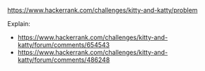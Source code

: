 https://www.hackerrank.com/challenges/kitty-and-katty/problem

Explain:
- https://www.hackerrank.com/challenges/kitty-and-katty/forum/comments/654543
- https://www.hackerrank.com/challenges/kitty-and-katty/forum/comments/486248
